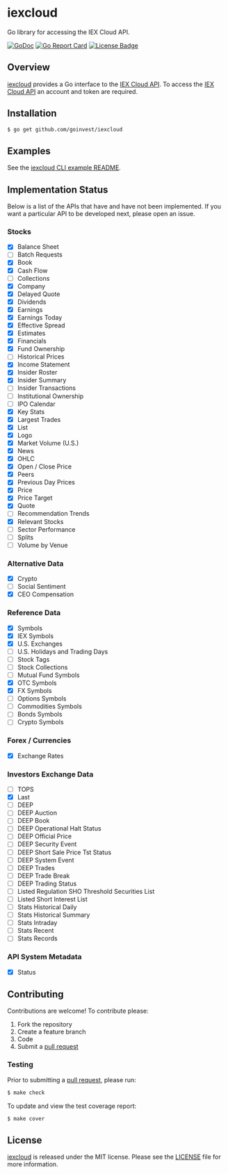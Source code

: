 # iexcloud

Go library for accessing the IEX Cloud API.

[![GoDoc][godoc badge]][godoc link]
[![Go Report Card][report badge]][report card]
[![License Badge][license badge]][LICENSE]

## Overview

[iexcloud][] provides a Go interface to the [IEX Cloud API][1]. To
access the [IEX Cloud API][1] an account and token are required.

## Installation

```bash
$ go get github.com/goinvest/iexcloud
```

## Examples

See the [iexcloud CLI example README][2].

## Implementation Status

Below is a list of the APIs that have and have not been implemented. If
you want a particular API to be developed next, please open an issue.

### Stocks

- [x] Balance Sheet
- [ ] Batch Requests
- [x] Book
- [x] Cash Flow
- [ ] Collections
- [x] Company
- [x] Delayed Quote
- [x] Dividends
- [x] Earnings
- [x] Earnings Today
- [x] Effective Spread
- [x] Estimates
- [x] Financials
- [x] Fund Ownership
- [ ] Historical Prices
- [x] Income Statement
- [x] Insider Roster
- [x] Insider Summary
- [ ] Insider Transactions
- [ ] Institutional Ownership
- [ ] IPO Calendar
- [x] Key Stats
- [x] Largest Trades
- [x] List
- [x] Logo
- [x] Market Volume (U.S.)
- [x] News
- [x] OHLC
- [x] Open / Close Price
- [x] Peers
- [x] Previous Day Prices
- [x] Price
- [x] Price Target
- [x] Quote
- [ ] Recommendation Trends
- [x] Relevant Stocks
- [ ] Sector Performance
- [ ] Splits
- [ ] Volume by Venue

### Alternative Data

- [x] Crypto
- [ ] Social Sentiment
- [x] CEO Compensation

### Reference Data

- [x] Symbols
- [x] IEX Symbols
- [x] U.S. Exchanges
- [ ] U.S. Holidays and Trading Days
- [ ] Stock Tags
- [ ] Stock Collections
- [ ] Mutual Fund Symbols
- [x] OTC Symbols
- [x] FX Symbols
- [ ] Options Symbols
- [ ] Commodities Symbols
- [ ] Bonds Symbols
- [ ] Crypto Symbols

### Forex / Currencies

- [x] Exchange Rates

### Investors Exchange Data

- [ ] TOPS
- [x] Last
- [ ] DEEP
- [ ] DEEP Auction
- [ ] DEEP Book
- [ ] DEEP Operational Halt Status
- [ ] DEEP Official Price
- [ ] DEEP Security Event
- [ ] DEEP Short Sale Price Tst Status
- [ ] DEEP System Event
- [ ] DEEP Trades
- [ ] DEEP Trade Break
- [ ] DEEP Trading Status
- [ ] Listed Regulation SHO Threshold Securities List
- [ ] Listed Short Interest List
- [ ] Stats Historical Daily
- [ ] Stats Historical Summary
- [ ] Stats Intraday
- [ ] Stats Recent
- [ ] Stats Records

### API System Metadata

- [x] Status

## Contributing

Contributions are welcome! To contribute please:

1. Fork the repository
2. Create a feature branch
3. Code
4. Submit a [pull request][]

### Testing

Prior to submitting a [pull request][], please run:

```bash
$ make check
```

To update and view the test coverage report:

```bash
$ make cover
```

## License

[iexcloud][] is released under the MIT license. Please see the
[LICENSE][] file for more information.


[1]:https://iexcloud.io
[2]: https://github.com/goinvest/iexcloud/blob/master/examples/iexcloud/README.md
[iexcloud]: https://github.com/goinvest/iexcloud
[godoc badge]: https://godoc.org/github.com/goinvest/iexcloud?status.svg
[godoc link]: https://godoc.org/github.com/goinvest/iexcloud
[LICENSE]: https://github.com/goinvest/iexcloud/blob/master/LICENSE
[license badge]: https://img.shields.io/badge/license-MIT-blue.svg
[pull request]: https://help.github.com/articles/using-pull-requests
[report badge]: https://goreportcard.com/badge/github.com/goinvest/iexcloud
[report card]: https://goreportcard.com/report/github.com/goinvest/iexcloud
